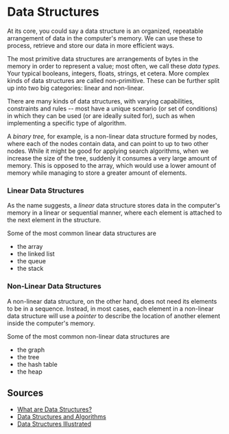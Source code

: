 # Data Structures

At its core, you could say a data structure is an organized, repeatable arrangement of data in the computer's memory. We can use these to process, retrieve and store our data in more efficient ways. 

The most primitive data structures are arrangements of bytes in the memory in order to represent a value; most often, we call these _data types._ Your typical booleans, integers, floats, strings, et cetera. More complex kinds of data structures are called non-primitive. These can be further split up into two big categories: linear and non-linear. 

There are many kinds of data structures, with varying capabilities, constraints and rules -- most have a unique scenario (or set of conditions) in which they can be used (or are ideally suited for), such as when implementing a specific type of algorithm.

A *binary tree,* for example, is a non-linear data structure formed by nodes, where each of the nodes contain data, and can point to up to two other nodes. While it might be good for applying search algorithms, when we increase the size of the tree, suddenly it consumes a very large amount of memory. This is opposed to the array, which would use a lower amount of memory while managing to store a greater amount of elements.

### Linear Data Structures

As the name suggests, a _linear_ data structure stores data in the computer's memory in a linear or sequential manner, where each element is attached to the next element in the structure.

Some of the most common linear data structures are
- the array
- the linked list
- the queue
- the stack

### Non-Linear Data Structures

A non-linear data structure, on the other hand, does not need its elements to be in a sequence. Instead, in most cases, each element in a non-linear data structure will use a *pointer* to describe the location of another element inside the computer's memory.

Some of the most common non-linear data structures are
- the graph
- the tree
- the hash table
- the heap
## Sources
- [What are Data Structures?](https://www.geeksforgeeks.org/data-structures)
- [Data Structures and Algorithms](https://www.javatpoint.com/data-structure-tutorial)
- [Data Structures Illustrated](https://www.youtube.com/watch?v=9rhT3P1MDHk&list=PLkZYeFmDuaN2-KUIv-mvbjfKszIGJ4FaY)